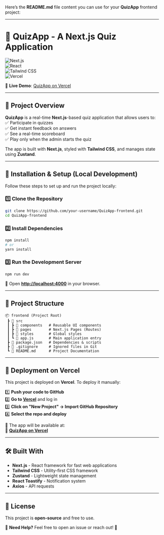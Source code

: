 Here’s the **README.md** file content you can use for your **QuizApp** frontend project:  

---

# 🧠 QuizApp - A Next.js Quiz Application  

![Next.js](https://img.shields.io/badge/Next.js-000000?style=for-the-badge&logo=nextdotjs&logoColor=white)  
![React](https://img.shields.io/badge/React-20232A?style=for-the-badge&logo=react&logoColor=61DAFB)  
![Tailwind CSS](https://img.shields.io/badge/Tailwind%20CSS-38B2AC?style=for-the-badge&logo=tailwind-css&logoColor=white)  
![Vercel](https://img.shields.io/badge/Vercel-000000?style=for-the-badge&logo=vercel&logoColor=white)  

🚀 **Live Demo**: [QuizApp on Vercel](https://quizz-app-frontend-nine.vercel.app/)  

---

## **📌 Project Overview**  
**QuizApp** is a real-time **Next.js**-based quiz application that allows users to:  
✅ Participate in quizzes  
✅ Get instant feedback on answers  
✅ See a real-time scoreboard  
✅ Play only when the admin starts the quiz  

The app is built with **Next.js**, styled with **Tailwind CSS**, and manages state using **Zustand**.

---

## **🔧 Installation & Setup (Local Development)**  
Follow these steps to set up and run the project locally:

### **1️⃣ Clone the Repository**
```bash
git clone https://github.com/your-username/QuizApp-frontend.git
cd QuizApp-frontend
```

### **2️⃣ Install Dependencies**
```bash
npm install
# or
yarn install
```

### **3️⃣ Run the Development Server**
```bash
npm run dev
```
🔗 Open **[http://localhost:4000](http://localhost:4000)** in your browser.

---

## **📂 Project Structure**  
```
📦 frontend (Project Root)
 ┣ 📂 src
 ┃ ┣ 📂 components   # Reusable UI components
 ┃ ┣ 📂 pages        # Next.js Pages (Routes)
 ┃ ┣ 📂 styles       # Global styles
 ┃ ┗ 📜 app.js       # Main application entry
 ┣ 📜 package.json   # Dependencies & scripts
 ┣ 📜 .gitignore     # Ignored files in Git
 ┗ 📜 README.md      # Project Documentation
```

---

## **🚀 Deployment on Vercel**  
This project is deployed on **Vercel**. To deploy it manually:  

1️⃣ **Push your code to GitHub**  
2️⃣ **Go to [Vercel](https://vercel.com/)** and log in  
3️⃣ **Click on "New Project" → Import GitHub Repository**  
4️⃣ **Select the repo and deploy**  

🎯 The app will be available at:  
🔗 **[QuizApp on Vercel](https://quizz-app-frontend-nine.vercel.app/)**  

---

## **🛠 Built With**
- **Next.js** - React framework for fast web applications  
- **Tailwind CSS** - Utility-first CSS framework  
- **Zustand** - Lightweight state management  
- **React Toastify** - Notification system  
- **Axios** - API requests  

---

## **📜 License**  
This project is **open-source** and free to use.  

📧 **Need Help?** Feel free to open an issue or reach out! 🚀